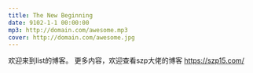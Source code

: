 ```yaml
---
title: The New Beginning
date: 9102-1-1 00:00:00
mp3: http://domain.com/awesome.mp3
cover: http://domain.com/awesome.jpg
---
```

欢迎来到list的博客。
更多内容，欢迎查看szp大佬的博客 https://szp15.com/
